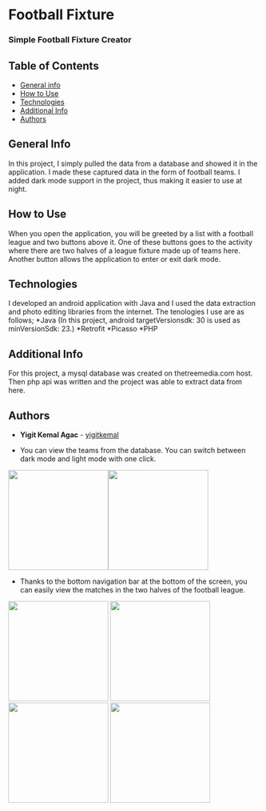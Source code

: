 
# Football Fixture
### Simple Football Fixture Creator

## Table of Contents
* [General info](#general-info)
* [How to Use](#how_to_use)
* [Technologies](#technologies)
* [Additional Info](#additional_info)
* [Authors](#Authors)

## General Info
In this project, I simply pulled the data from a database and showed it in the application. 
I made these captured data in the form of football teams. I added dark mode support in the project, thus making it easier to use at night.

## How to Use
When you open the application, you will be greeted by a list with a football league and two buttons above it.
One of these buttons goes to the activity where there are two halves of a league fixture made up of teams here.
Another button allows the application to enter or exit dark mode.

## Technologies
I developed an android application with Java and I used the data extraction and photo editing libraries from the internet. The tenologies I use are as follows;
*Java (In this project, android targetVersionsdk: 30 is used as minVersionSdk: 23.) 
*Retrofit
*Picasso
*PHP

## Additional Info
For this project, a mysql database was created on thetreemedia.com host. Then php api was written and the project was able to extract data from here.

## Authors
* **Yigit Kemal Agac** - [yigitkemal](https://github.com/yigitkemal)


* You can view the teams from the database. You can switch between dark mode and light mode with one click.

<img src="https://thetreemedia.com/wp-content/uploads/2021/05/Screenshot_20210511-142825_football_fixture_app.jpg" width="200"/><img src="https://thetreemedia.com/wp-content/uploads/2021/05/Screenshot_20210511-142832_football_fixture_app.jpg" width="200"/>



* Thanks to the bottom navigation bar at the bottom of the screen, you can easily view the matches in the two halves of the football league.

<img src="https://thetreemedia.com/wp-content/uploads/2021/05/Screenshot_20210511-142825_football_fixture_app.jpg" width="200"/> <img src="https://thetreemedia.com/wp-content/uploads/2021/05/Screenshot_20210511-142914_football_fixture_app.jpg" width="200"/> <img src="https://thetreemedia.com/wp-content/uploads/2021/05/Screenshot_20210511-142945_football_fixture_app.jpg" width="200"/> <img src="https://thetreemedia.com/wp-content/uploads/2021/05/Screenshot_20210511-142957_football_fixture_app.jpg" width="200"/>




